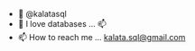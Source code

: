 - 👋 @kalatasql
- 👀 I love databases ... 📫
- 📫 How to reach me ... kalata.sql@gmail.com
  
<!---
kalatasql/kalatasql is a ✨ special ✨ repository because its `README.md` (this file) appears on your GitHub profile.
You can click the Preview link to take a look at your changes.
--->

